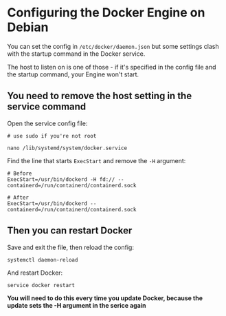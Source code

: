 # Configuring the Docker Engine on Debian

You can set the config in `/etc/docker/daemon.json` but some settings clash with the startup command in the Docker service.

The host to listen on is one of those - if it's specified in the config file and the startup command, your Engine won't start.

## You need to remove the host setting in the service command

Open the service config file:

```
# use sudo if you're not root

nano /lib/systemd/system/docker.service
```

Find the line that starts `ExecStart` and remove the `-H` argument:

```
# Before
ExecStart=/usr/bin/dockerd -H fd:// --containerd=/run/containerd/containerd.sock

# After
ExecStart=/usr/bin/dockerd --containerd=/run/containerd/containerd.sock
```

## Then you can restart Docker

Save and exit the file, then reload the config:

```
systemctl daemon-reload
```

And restart Docker:

```
service docker restart
```

**You will need to do this every time you update Docker, because the update sets the -H argument in the serice again**
